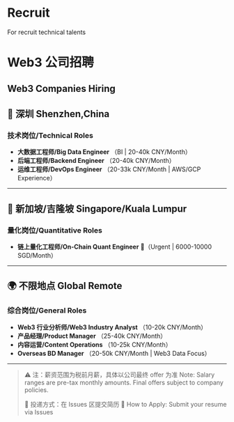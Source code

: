 # Recruit
For recruit technical talents
# Web3 公司招聘
Web3 Companies Hiring
---
## 📍 深圳 Shenzhen,China
### 技术岗位/Technical Roles
- **大数据工程师/Big Data Engineer** （BI | 20-40k CNY/Month）
- **后端工程师/Backend Engineer** （20-40k CNY/Month）
- **运维工程师/DevOps Engineer** （20-33k CNY/Month | AWS/GCP Experience）

---
## 📍 新加坡/吉隆坡 Singapore/Kuala Lumpur
### 量化岗位/Quantitative Roles
- **链上量化工程师/On-Chain Quant Engineer** 🚨（Urgent | 6000-10000 SGD/Month）

---
## 🌍 不限地点 Global Remote
### 综合岗位/General Roles
- **Web3 行业分析师/Web3 Industry Analyst** （10-20k CNY/Month）
- **产品经理/Product Manager** （25-40k CNY/Month）
- **内容运营/Content Operations** （10-25k CNY/Month）
- **Overseas BD Manager** （20-50k CNY/Month | Web3 Data Focus）

---
> ⚠️ 注：薪资范围为税前月薪，具体以公司最终 offer 为准
>  Note: Salary ranges are pre-tax monthly amounts. Final offers subject to company policies.
> 
> 📮 投递方式：在 Issues 区提交简历
> 📮 How to Apply: Submit your resume via Issues

